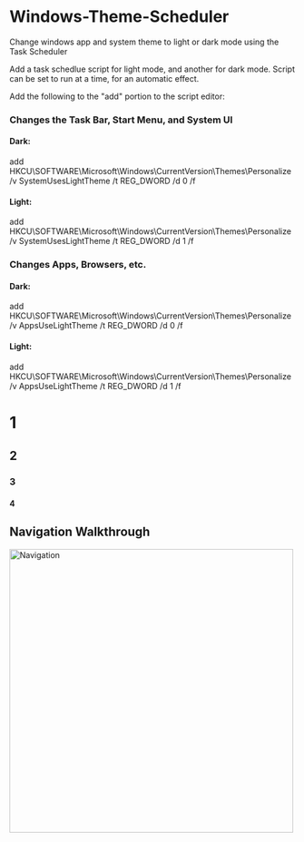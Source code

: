 # Windows-Theme-Scheduler
Change windows app and system theme to light or dark mode using the Task Scheduler

Add a task schedlue script for light mode, and another for dark mode. Script can be set to run at a time, for an automatic effect. <br />

Add the following to the "add" portion to the script editor:<br />


### Changes the Task Bar, Start Menu, and System UI
#### Dark:<br />
add HKCU\SOFTWARE\Microsoft\Windows\CurrentVersion\Themes\Personalize /v SystemUsesLightTheme /t REG_DWORD /d 0 /f<br />
#### Light:<br />
add HKCU\SOFTWARE\Microsoft\Windows\CurrentVersion\Themes\Personalize /v SystemUsesLightTheme /t REG_DWORD /d 1 /f

### Changes Apps, Browsers, etc. <br />
#### Dark:<br />
add HKCU\SOFTWARE\Microsoft\Windows\CurrentVersion\Themes\Personalize /v AppsUseLightTheme /t REG_DWORD /d 0 /f<br />
#### Light:<br />
add HKCU\SOFTWARE\Microsoft\Windows\CurrentVersion\Themes\Personalize /v AppsUseLightTheme /t REG_DWORD /d 1 /f

# 1
## 2
### 3
#### 4
## Navigation Walkthrough

<img src='' title='Navigation' width='500'  />

